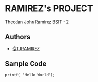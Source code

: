 # RAMIREZ's PROJECT
Theodan John Ramirez BSIT - 2

## Authors
- [@TJRAMIREZ](https://github.com/akoxitj123)

## Sample Code
`printf( 'Hello World'); `

